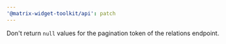 ```yaml
---
'@matrix-widget-toolkit/api': patch
---
```


Don't return `null` values for the pagination token of the relations endpoint.
